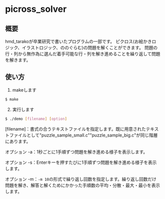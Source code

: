 # picross_solver
## 概要
hmd_tarakoが卒業研究で書いたプログラムの一部です。
ピクロス(お絵かきロジック、イラストロジック、ののぐらむ)の問題を解くことができます。
問題の行・列から無作為に選んだ着手可能な行・列を解き進めることを繰り返して問題を解きます。

## 使い方
1. makeします
```sh
$ make
```

2. 実行します
```sh
$ ./demo [filename] [option]
```

[filename]：書式の合うテキストファイルを指定します。既に用意されたテキストファイルとして"puzzle_sample_small.c""puzzle_sample_big.c"が同じ階層にあります。

オプション -a：1秒ごとに1手順ずつ問題を解き進める様子を表示します。

オプション -s：Enterキーを押すたびに1手順ずつ問題を解き進める様子を表示します。

オプション -m：`-m 10`の形式で繰り返し回数を指定します。繰り返し回数だけ問題を解き、解答と解くためにかかった手順数の平均・分散・最大・最小を表示します。
